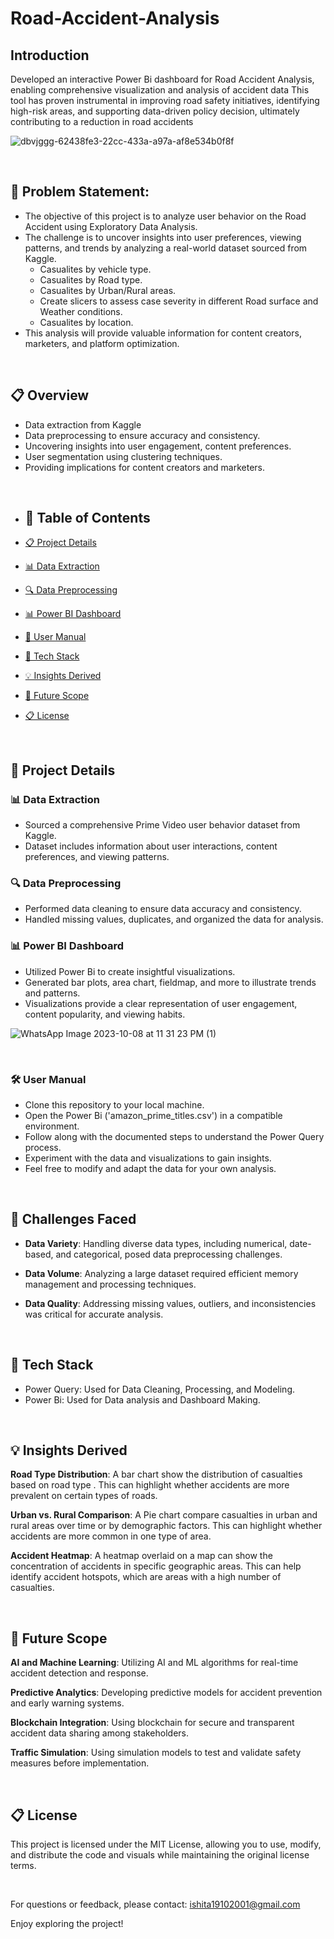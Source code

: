 # Road-Accident-Analysis

## Introduction

Developed an interactive Power Bi dashboard for Road Accident Analysis, enabling comprehensive visualization and analysis of accident data This tool has proven instrumental in improving road safety initiatives, identifying high-risk areas, and supporting data-driven policy decision, ultimately contributing to a reduction in road accidents

![dbvjggg-62438fe3-22cc-433a-a97a-af8e534b0f8f](https://github.com/ishita-goyal-019/Road-Accident-Analysis/assets/145800141/d59d3bd4-257e-4354-86a5-07c7be0b660d)

<br>

## 🎯 Problem Statement:

- The objective of this project is to analyze user behavior on the Road Accident using Exploratory Data Analysis. 
- The challenge is to uncover insights into user preferences, viewing patterns, and trends by analyzing a real-world dataset sourced from Kaggle.
  - Casualites by vehicle type.
  - Casualites by Road type.
  - Casualites by Urban/Rural areas.
  - Create slicers to assess case severity in different Road surface and Weather conditions.
  - Casualites by location.
- This analysis will provide valuable information for content creators, marketers, and platform optimization.

<br>

## 📋 Overview
* Data extraction from Kaggle
* Data preprocessing to ensure accuracy and consistency.
* Uncovering insights into user engagement, content preferences.
* User segmentation using clustering techniques.
* Providing implications for content creators and marketers.

<br>

- ## 📝 Table of Contents

- [📋 Project Details](#project-details)
- [📊 Data Extraction](#data-extraction)
- [🔍 Data Preprocessing](#data-preprocessing)
- [📊 Power BI Dashboard](#power-bi-dashboard)
- [🚀 User Manual](#usage)
- [🌟 Tech Stack](#techstack)
- [💡 Insights Derived](#insights-derived)
- [🔮 Future Scope](#future-scope)
- [📋 License](#license)
 
<br>

## 🚀 Project Details

### 📊 Data Extraction

- Sourced a comprehensive Prime Video user behavior dataset from Kaggle.
- Dataset includes information about user interactions, content preferences, and viewing patterns.

### 🔍 Data Preprocessing

- Performed data cleaning to ensure data accuracy and consistency.
- Handled missing values, duplicates, and organized the data for analysis.

### 📊 Power BI Dashboard

- Utilized Power Bi to create insightful visualizations.
- Generated bar plots, area chart, fieldmap, and more to illustrate trends and patterns.
- Visualizations provide a clear representation of user engagement, content popularity, and viewing habits.

![WhatsApp Image 2023-10-08 at 11 31 23 PM (1)](https://github.com/ishita-goyal-019/Road-Accident-Analysis/assets/145800141/3b9b4e66-7216-445f-acb5-479ff698cd77)

<br>

### 🛠️ User Manual


- Clone this repository to your local machine.
- Open the Power Bi ('amazon_prime_titles.csv') in a compatible environment.
- Follow along with the documented steps to understand the Power Query process.
- Experiment with the data and visualizations to gain insights.
- Feel free to modify and adapt the data for your own analysis.

<br>

## 🤔 Challenges Faced

- **Data Variety**: Handling diverse data types, including numerical, date-based, and categorical, posed data preprocessing challenges.

- **Data Volume**: Analyzing a large dataset required efficient memory management and processing techniques.

- **Data Quality**: Addressing missing values, outliers, and inconsistencies was critical for accurate analysis.

<br>

## 🌟 Tech Stack

- Power Query: Used for Data Cleaning, Processing, and Modeling.
- Power Bi: Used for Data analysis and Dashboard Making.

 <br>
 
 ## 💡 Insights Derived
 
**Road Type Distribution**: A bar chart show the distribution of casualties based on road type . This can highlight whether accidents are more prevalent on certain types of roads.

**Urban vs. Rural Comparison**: A Pie chart compare casualties in urban and rural areas over time or by demographic factors. This can highlight whether accidents are more common in one type of area.

**Accident Heatmap**: A heatmap overlaid on a map can show the concentration of accidents in specific geographic areas. This can help identify accident hotspots, which are areas with a high number of casualties.

<br>

## 🔮 Future Scope

**AI and Machine Learning**: Utilizing AI and ML algorithms for real-time accident detection and response.

**Predictive Analytics**: Developing predictive models for accident prevention and early warning systems.

**Blockchain Integration**: Using blockchain for secure and transparent accident data sharing among stakeholders.

**Traffic Simulation**: Using simulation models to test and validate safety measures before implementation.

<br>

## 📋 License
This project is licensed under the MIT License, allowing you to use, modify, and distribute the code and visuals while maintaining the original license terms.

<br>

For questions or feedback, please contact: ishita19102001@gmail.com

Enjoy exploring the project!
